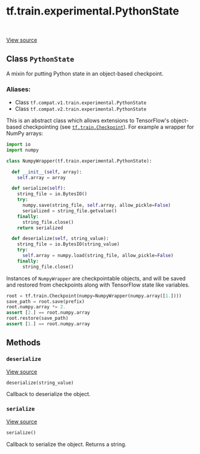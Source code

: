 <div itemscope itemtype="http://developers.google.com/ReferenceObject">
<meta itemprop="name" content="tf.train.experimental.PythonState" />
<meta itemprop="path" content="Stable" />
<meta itemprop="property" content="deserialize"/>
<meta itemprop="property" content="serialize"/>
</div>

# tf.train.experimental.PythonState

<!-- Insert buttons -->

<table class="tfo-notebook-buttons tfo-api" align="left">
</table>

<a target="_blank" href="/code/stable/tensorflow/python/training/tracking/python_state.py">View source</a>



## Class `PythonState`

<!-- Start diff -->
A mixin for putting Python state in an object-based checkpoint.



### Aliases:

* Class `tf.compat.v1.train.experimental.PythonState`
* Class `tf.compat.v2.train.experimental.PythonState`


<!-- Placeholder for "Used in" -->

This is an abstract class which allows extensions to TensorFlow's object-based
checkpointing (see <a href="../../../tf/train/Checkpoint.md"><code>tf.train.Checkpoint</code></a>). For example a wrapper for NumPy
arrays:

```python
import io
import numpy

class NumpyWrapper(tf.train.experimental.PythonState):

  def __init__(self, array):
    self.array = array

  def serialize(self):
    string_file = io.BytesIO()
    try:
      numpy.save(string_file, self.array, allow_pickle=False)
      serialized = string_file.getvalue()
    finally:
      string_file.close()
    return serialized

  def deserialize(self, string_value):
    string_file = io.BytesIO(string_value)
    try:
      self.array = numpy.load(string_file, allow_pickle=False)
    finally:
      string_file.close()
```

Instances of `NumpyWrapper` are checkpointable objects, and will be saved and
restored from checkpoints along with TensorFlow state like variables.

```python
root = tf.train.Checkpoint(numpy=NumpyWrapper(numpy.array([1.])))
save_path = root.save(prefix)
root.numpy.array *= 2.
assert [2.] == root.numpy.array
root.restore(save_path)
assert [1.] == root.numpy.array
```

## Methods

<h3 id="deserialize"><code>deserialize</code></h3>

<a target="_blank" href="/code/stable/tensorflow/python/training/tracking/python_state.py">View source</a>

``` python
deserialize(string_value)
```

Callback to deserialize the object.


<h3 id="serialize"><code>serialize</code></h3>

<a target="_blank" href="/code/stable/tensorflow/python/training/tracking/python_state.py">View source</a>

``` python
serialize()
```

Callback to serialize the object. Returns a string.




